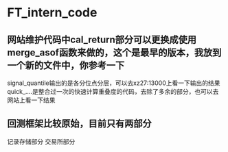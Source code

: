 # FT_intern_code

## 网站维护代码中cal_return部分可以更换成使用merge_asof函数来做的，这个是最早的版本，我放到一个新的文件中，你参考一下
signal_quantile输出的是各分位点分层，可以去xz27:13000上看一下输出的结果
quick_....是整合过一次的快速计算重叠度的代码，去除了多余的部分，也可以去网站上看一下结果

## 回测框架比较原始，目前只有两部分
记录存储部分
交易所部分
